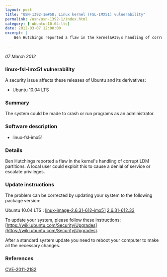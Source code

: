 ```yaml
---
layout: post
title: "USN-1392-1&#58; Linux kernel (FSL-IMX51) vulnerability"
permalink: /usn/usn-1392-1/index.html
category: [ ubuntu-10.04-lts]
date: 2012-03-07 12:00:00
excerpt: |
    Ben Hutchings reported a flaw in the kernel&#39;s handling of corrupt LDM partitions. A local user could exploit this to cause a denial of service or escalate privileges. 
    
--- 
```

 
 

*07 March 2012*

### linux-fsl-imx51 vulnerability

A security issue affects these releases of Ubuntu and its derivatives:

* Ubuntu 10.04 LTS

### Summary

The system could be made to crash or run programs as an administrator. 

### Software description

* linux-fsl-imx51 

### Details

Ben Hutchings reported a flaw in the kernel&#39;s handling of corrupt LDM partitions. A local user could exploit this to cause a denial of service or escalate privileges. 

### Update instructions

The problem can be corrected by updating your system to the following package version:

Ubuntu 10.04 LTS
 : [linux-image-2.6.31-612-imx51](https://launchpad.net/ubuntu/+source/linux-fsl-imx51) <span> [2.6.31-612.33](https://launchpad.net/ubuntu/+source/linux-fsl-imx51/2.6.31-612.33) </span> 

To update your system, please follow these instructions: [https://wiki.ubuntu.com/Security/Upgrades](https://wiki.ubuntu.com/Security/Upgrades).

After a standard system update you need to reboot your computer to make all the necessary changes. 

### References

 
 [CVE-2011-2182](http://people.ubuntu.com/~ubuntu-security/cve/CVE-2011-2182)
 

